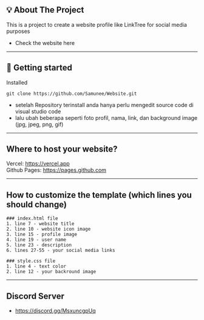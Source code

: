 ## 💡 About The Project
This is a project to create a website profile like LinkTree for social media purposes
* Check the website here
---

## 🚀 Getting started
Installed

    git clone https://github.com/Samunee/Website.git
    
* setelah Repository terinstall anda hanya perlu mengedit source code di visual studio code
* lalu ubah beberapa seperti foto profil, nama, link, dan background image (jpg, jpeg, png, gif)

---

## Where to host your website?
Vercel: https://vercel.app  
Github Pages: https://pages.github.com  

---

## How to customize the template (which lines you should change)
```
### index.html file
1. line 7 - website title  
2. line 10 - website icon image  
3. line 15 - profile image  
4. line 19 - user name  
5. line 23 - description  
6. lines 27-55 - your social media links  

### style.css file
1. line 4 - text color  
2. line 12 - your backround image  
```
---

## Discord Server

* https://discord.gg/MsxuncgpUq
